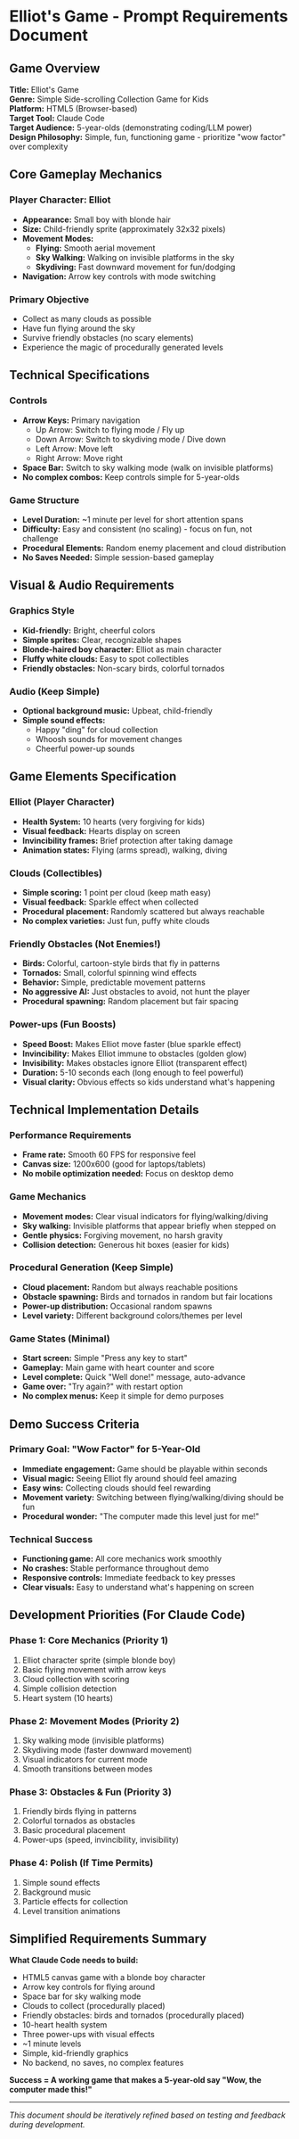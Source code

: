 # Elliot's Game - Prompt Requirements Document

## Game Overview
**Title:** Elliot's Game  
**Genre:** Simple Side-scrolling Collection Game for Kids  
**Platform:** HTML5 (Browser-based)  
**Target Tool:** Claude Code  
**Target Audience:** 5-year-olds (demonstrating coding/LLM power)  
**Design Philosophy:** Simple, fun, functioning game - prioritize "wow factor" over complexity

## Core Gameplay Mechanics

### Player Character: Elliot
- **Appearance:** Small boy with blonde hair
- **Size:** Child-friendly sprite (approximately 32x32 pixels)
- **Movement Modes:**
  - **Flying:** Smooth aerial movement 
  - **Sky Walking:** Walking on invisible platforms in the sky
  - **Skydiving:** Fast downward movement for fun/dodging
- **Navigation:** Arrow key controls with mode switching

### Primary Objective
- Collect as many clouds as possible
- Have fun flying around the sky
- Survive friendly obstacles (no scary elements)
- Experience the magic of procedurally generated levels

## Technical Specifications

### Controls
- **Arrow Keys:** Primary navigation
  - Up Arrow: Switch to flying mode / Fly up
  - Down Arrow: Switch to skydiving mode / Dive down
  - Left Arrow: Move left
  - Right Arrow: Move right
- **Space Bar:** Switch to sky walking mode (walk on invisible platforms)
- **No complex combos:** Keep controls simple for 5-year-olds

### Game Structure
- **Level Duration:** ~1 minute per level for short attention spans
- **Difficulty:** Easy and consistent (no scaling) - focus on fun, not challenge
- **Procedural Elements:** Random enemy placement and cloud distribution
- **No Saves Needed:** Simple session-based gameplay

## Visual & Audio Requirements

### Graphics Style
- **Kid-friendly:** Bright, cheerful colors
- **Simple sprites:** Clear, recognizable shapes
- **Blonde-haired boy character:** Elliot as main character
- **Fluffy white clouds:** Easy to spot collectibles
- **Friendly obstacles:** Non-scary birds, colorful tornados

### Audio (Keep Simple)
- **Optional background music:** Upbeat, child-friendly
- **Simple sound effects:**
  - Happy "ding" for cloud collection
  - Whoosh sounds for movement changes
  - Cheerful power-up sounds

## Game Elements Specification

### Elliot (Player Character)
- **Health System:** 10 hearts (very forgiving for kids)
- **Visual feedback:** Hearts display on screen
- **Invincibility frames:** Brief protection after taking damage
- **Animation states:** Flying (arms spread), walking, diving

### Clouds (Collectibles)
- **Simple scoring:** 1 point per cloud (keep math easy)
- **Visual feedback:** Sparkle effect when collected
- **Procedural placement:** Randomly scattered but always reachable
- **No complex varieties:** Just fun, puffy white clouds

### Friendly Obstacles (Not Enemies!)
- **Birds:** Colorful, cartoon-style birds that fly in patterns
- **Tornados:** Small, colorful spinning wind effects
- **Behavior:** Simple, predictable movement patterns
- **No aggressive AI:** Just obstacles to avoid, not hunt the player
- **Procedural spawning:** Random placement but fair spacing

### Power-ups (Fun Boosts)
- **Speed Boost:** Makes Elliot move faster (blue sparkle effect)
- **Invincibility:** Makes Elliot immune to obstacles (golden glow)
- **Invisibility:** Makes obstacles ignore Elliot (transparent effect)
- **Duration:** 5-10 seconds each (long enough to feel powerful)
- **Visual clarity:** Obvious effects so kids understand what's happening

## Technical Implementation Details

### Performance Requirements
- **Frame rate:** Smooth 60 FPS for responsive feel
- **Canvas size:** 1200x600 (good for laptops/tablets)
- **No mobile optimization needed:** Focus on desktop demo

### Game Mechanics
- **Movement modes:** Clear visual indicators for flying/walking/diving
- **Sky walking:** Invisible platforms that appear briefly when stepped on
- **Gentle physics:** Forgiving movement, no harsh gravity
- **Collision detection:** Generous hit boxes (easier for kids)

### Procedural Generation (Keep Simple)
- **Cloud placement:** Random but always reachable positions
- **Obstacle spawning:** Birds and tornados in random but fair locations
- **Power-up distribution:** Occasional random spawns
- **Level variety:** Different background colors/themes per level

### Game States (Minimal)
- **Start screen:** Simple "Press any key to start"
- **Gameplay:** Main game with heart counter and score
- **Level complete:** Quick "Well done!" message, auto-advance
- **Game over:** "Try again?" with restart option
- **No complex menus:** Keep it simple for demo purposes

## Demo Success Criteria

### Primary Goal: "Wow Factor" for 5-Year-Old
- **Immediate engagement:** Game should be playable within seconds
- **Visual magic:** Seeing Elliot fly around should feel amazing
- **Easy wins:** Collecting clouds should feel rewarding
- **Movement variety:** Switching between flying/walking/diving should be fun
- **Procedural wonder:** "The computer made this level just for me!"

### Technical Success
- **Functioning game:** All core mechanics work smoothly
- **No crashes:** Stable performance throughout demo
- **Responsive controls:** Immediate feedback to key presses
- **Clear visuals:** Easy to understand what's happening on screen

## Development Priorities (For Claude Code)

### Phase 1: Core Mechanics (Priority 1)
1. Elliot character sprite (simple blonde boy)
2. Basic flying movement with arrow keys
3. Cloud collection with scoring
4. Simple collision detection
5. Heart system (10 hearts)

### Phase 2: Movement Modes (Priority 2)
1. Sky walking mode (invisible platforms)
2. Skydiving mode (faster downward movement)
3. Visual indicators for current mode
4. Smooth transitions between modes

### Phase 3: Obstacles & Fun (Priority 3)
1. Friendly birds flying in patterns
2. Colorful tornados as obstacles
3. Basic procedural placement
4. Power-ups (speed, invincibility, invisibility)

### Phase 4: Polish (If Time Permits)
1. Simple sound effects
2. Background music
3. Particle effects for collection
4. Level transition animations

## Simplified Requirements Summary

**What Claude Code needs to build:**
- HTML5 canvas game with a blonde boy character
- Arrow key controls for flying around
- Space bar for sky walking mode
- Clouds to collect (procedurally placed)
- Friendly obstacles: birds and tornados (procedurally placed)
- 10-heart health system
- Three power-ups with visual effects
- ~1 minute levels
- Simple, kid-friendly graphics
- No backend, no saves, no complex features

**Success = A working game that makes a 5-year-old say "Wow, the computer made this!"**

---

*This document should be iteratively refined based on testing and feedback during development.*
